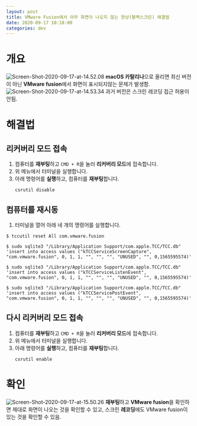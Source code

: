 ```yaml
---
layout: post
title: VMware Fusion에서 아무 화면이 나오지 않는 현상(블랙스크린) 해결법
date: 2020-09-17 10:18:00
categories: dev
---
```


# 개요

![Screen-Shot-2020-09-17-at-14.52.08](http://localhost/content/images/2020/09/Screen-Shot-2020-09-17-at-14.52.08.png)
**macOS 카탈리나**으로 올리면 최신 버전이 아닌 **VMware fusion**에서 화면이 표시되지않는 문제가 발생함.
![Screen-Shot-2020-09-17-at-14.53.34](http://localhost/content/images/2020/09/Screen-Shot-2020-09-17-at-14.53.34.png)
과거 버전은 스크린 레코딩 접근 허용이 안됨.

# 해결법

## 리커버리 모드 접속
1. 컴퓨터를 **재부팅**하고 `CMD + R`을 눌러 **리커버리 모드**에 접속합니다.
2. 위 메뉴에서 터미널을 실행합니다.
3. 아래 명령어를 **실행**하고, 컴퓨터를 **재부팅**합니다.
   ```shell
   csrutil disable
   ```

## 컴퓨터를 재시동
1. 터미널을 열어 아래 네 개의 명령어를 실행합니다.
```shell
$ tccutil reset All com.vmware.fusion

$ sudo sqlite3 "/Library/Application Support/com.apple.TCC/TCC.db" 'insert into access values ("kTCCServiceScreenCapture", "com.vmware.fusion", 0, 1, 1, "", "", "", "UNUSED", "", 0,1565595574)'

$ sudo sqlite3 "/Library/Application Support/com.apple.TCC/TCC.db" 'insert into access values ("kTCCServiceListenEvent", "com.vmware.fusion", 0, 1, 1, "", "", "", "UNUSED", "", 0,1565595574)'

$ sudo sqlite3 "/Library/Application Support/com.apple.TCC/TCC.db" 'insert into access values ("kTCCServicePostEvent", "com.vmware.fusion", 0, 1, 1, "", "", "", "UNUSED", "", 0,1565595574)'
```

## 다시 리커버리 모드 접속
1. 컴퓨터를 **재부팅**하고 `CMD + R`을 눌러 **리커버리 모드**에 접속합니다.
2. 위 메뉴에서 터미널을 실행합니다.
3. 아래 명령어를 **실행**하고, 컴퓨터를 **재부팅**합니다.
   ```shell
   csrutil enable
   ```
# 확인
![Screen-Shot-2020-09-17-at-15.50.26](http://localhost/content/images/2020/09/Screen-Shot-2020-09-17-at-15.50.26.png)
**재부팅**하고 **VMware fusion**을 확인하면 제대로 화면이 나오는 것을 확인할 수 있고, 스크린 **레코딩**에도 VMware fusion이 있는 것을 확인할 수 있음.
